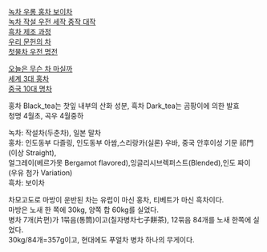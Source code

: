 [녹차 우롱 홍차 보이차](https://m.blog.naver.com/healthy_foodist/222680115179)  
[녹차 작설 우전 세작 중작 대작](https://brunch.co.kr/@brunch3auo/42)  
[흑차 제조 과정](https://blog.naver.com/geomri/221228913819)  
[우리 문헌의 차](https://blog.naver.com/and002/110007712824)  
[첫물차 우전 명전](https://brunch.co.kr/@kahn/362)  
  
[오늘은 무슨 차 마실까](https://brunch.co.kr/brunchbook/dadadtea)  
[세계 3대 홍차](https://m.blog.naver.com/tivine/221646452626)  
[중국 10대 명차](https://brunch.co.kr/brunchbook/chinatea)  
[]()  
  
홍차 Black_tea는 찻잎 내부의 산화 성분, 흑차 Dark_tea는 곰팡이에 의한 발효  
청명 4월초, 곡우 4월중하  
  
녹차: 작설차(두춘차), 일본 말차  
홍차: 인도동부 다즐링, 인도동부 아쌈,스리랑카(실론) 우바, 중국 안후이성 기문 祁門(이상 Straight),  
 얼그레이(베르가못 Bergamot flavored),잉글리시브렉퍼스트(Blended),인도 짜이 (우유 첨가 Variation)  
흑차: 보이차  
  
차모고도로 마방이 운반된 차는 유럽이 마신 홍차, 티베트가 마신 흑차이다.  
마방은 노새 한 쪽에 30kg, 양쪽 합 60kg를 실었다.  
병차 7개(片편)가 1묶음(통筒)이고(칠자병차七子餅茶), 12묶음 84개를 노새 한쪽에 실었다.  
30kg/84개=357g이고, 현대에도 푸얼차 병차 하나의 무게이다.   
